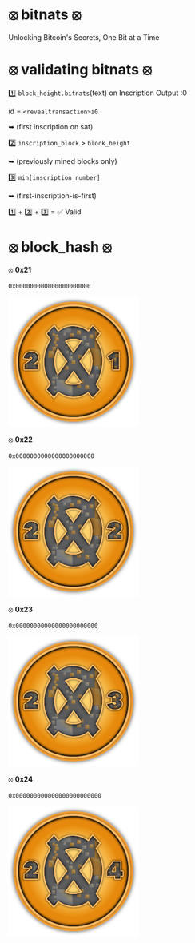 # ⦻ bitnats ⦻

Unlocking Bitcoin's Secrets, One Bit at a Time

# ⦻ validating bitnats ⦻

1️⃣ `block_height.bitnats`(text) on Inscription Output :0 

id = `<revealtransaction>i0` 

➥ (first inscription on sat)

2️⃣ `inscription_block` > `block_height`  

➥ (previously mined blocks only)

3️⃣ `min[inscription_number]` 

➥ (first-inscription-is-first)

1️⃣ + 2️⃣ + 3️⃣ = ✅ Valid

# ⦻ block_hash ⦻

⦻ **0x21**

`0x000000000000000000000`

![2⦻1](images/21.svg)

⦻ **0x22**

`0x0000000000000000000000`

![2⦻1](images/22.svg)

⦻ **0x23**

`0x00000000000000000000000`

![2⦻1](images/23.svg)

⦻ **0x24**

`0x000000000000000000000000`

![2⦻1](images/24.svg)

